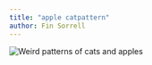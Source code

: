 ```yaml
---
title: "apple catpattern"
author: Fin Sorrell
---
```


<img src="../apple catpattern.jpg" alt="Weird patterns of cats and apples">